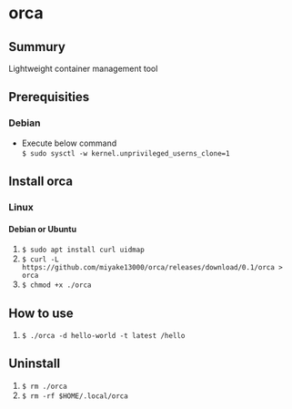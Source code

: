 # orca

## Summury
Lightweight container management tool

## Prerequisities
### Debian
- Execute below command  
`$ sudo sysctl -w kernel.unprivileged_userns_clone=1`

## Install orca
### Linux
#### Debian or Ubuntu
1. `$ sudo apt install curl uidmap`
2. `$ curl -L https://github.com/miyake13000/orca/releases/download/0.1/orca > orca`
3. `$ chmod +x ./orca`

## How to use
1. `$ ./orca -d hello-world -t latest /hello` 

## Uninstall
1. `$ rm ./orca`
2. `$ rm -rf $HOME/.local/orca`
